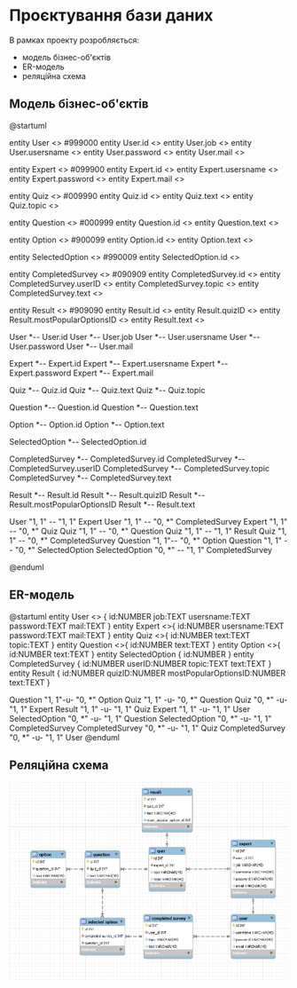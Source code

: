 # Проєктування бази даних

В рамках проекту розробляється: 
- модель бізнес-об'єктів 
- ER-модель
- реляційна схема
## Модель бізнес-об'єктів
@startuml

entity User <<ENTITY>> #999000
entity User.id <<NUMBER>> 
entity User.job  <<TEXT>> 
entity User.usersname <<TEXT>> 
entity User.password <<TEXT>> 
entity User.mail <<TEXT>> 

entity Expert <<ENTITY>> #099900
entity Expert.id <<NUMBER>> 
entity Expert.usersname <<TEXT>> 
entity Expert.password <<TEXT>> 
entity Expert.mail <<TEXT>> 

entity Quiz <<ENTITY>> #009990
entity Quiz.id <<NUMBER>> 
entity Quiz.text <<TEXT>> 
entity Quiz.topic <<TEXT>> 

entity Question <<ENTITY>> #000999
entity Question.id <<NUMBER>> 
entity Question.text <<TEXT>> 

entity Option <<ENTITY>> #900099
entity Option.id <<NUMBER>> 
entity Option.text <<TEXT>> 

entity SelectedOption <<ENTITY>> #990009
entity SelectedOption.id <<NUMBER>> 

entity CompletedSurvey <<ENTITY>> #090909
entity CompletedSurvey.id <<NUMBER>> 
entity CompletedSurvey.userID <<NUMBER>> 
entity CompletedSurvey.topic <<TEXT>> 
entity CompletedSurvey.text <<TEXT>> 

entity Result <<ENTITY>> #909090
entity Result.id <<NUMBER>> 
entity Result.quizID <<NUMBER>> 
entity Result.mostPopularOptionsID <<NUMBER>> 
entity Result.text <<TEXT>> 

User *-- User.id
User *-- User.job
User *-- User.usersname
User *-- User.password
User *-- User.mail

Expert *-- Expert.id
Expert *-- Expert.usersname
Expert *-- Expert.password
Expert *-- Expert.mail

Quiz *-- Quiz.id
Quiz *-- Quiz.text
Quiz *-- Quiz.topic

Question *-- Question.id
Question *-- Question.text

Option *-- Option.id
Option *-- Option.text

SelectedOption *-- SelectedOption.id

CompletedSurvey *-- CompletedSurvey.id
CompletedSurvey *-- CompletedSurvey.userID
CompletedSurvey *-- CompletedSurvey.topic
CompletedSurvey *-- CompletedSurvey.text

Result *-- Result.id
Result *-- Result.quizID
Result *-- Result.mostPopularOptionsID
Result *-- Result.text

User "1, 1" -- "1, 1" Expert
User "1, 1" -- "0, *" CompletedSurvey
Expert "1, 1" -- "0, *" Quiz
Quiz "1, 1" -- "0, *" Question
Quiz "1, 1" -- "1, 1" Result
Quiz "1, 1" -- "0, *" CompletedSurvey
Question "1, 1"-- "0, *" Option
Question "1, 1" -- "0, *" SelectedOption
SelectedOption "0, *" -- "1, 1" CompletedSurvey

@enduml

## ER-модель

@startuml
  entity User <<ENTITY>> {
    id:NUMBER
    job:TEXT
    usersname:TEXT
    password:TEXT
    mail:TEXT
  }
  entity Expert <<ENTITY>>{
    id:NUMBER
    usersname:TEXT
    password:TEXT
    mail:TEXT
  }
  entity Quiz <<ENTITY>>{
    id:NUMBER
    text:TEXT
    topic:TEXT
  }
  entity Question <<ENTITY>>{
    id:NUMBER
    text:TEXT
  }
  entity Option <<ENTITY>>{
    id:NUMBER
    text:TEXT
  }
  entity SelectedOption {
    id:NUMBER
  }
  entity CompletedSurvey {
    id:NUMBER
    userID:NUMBER
    topic:TEXT
    text:TEXT
  }
  entity Result {
    id:NUMBER
    quizID:NUMBER
    mostPopularOptionsID:NUMBER
    text:TEXT
  }

  Question "1, 1"-u- "0, *" Option
  Quiz "1, 1" -u- "0, *" Question
  Quiz "0, *" -u- "1, 1" Expert
  Result "1, 1" -u- "1, 1" Quiz
  Expert "1, 1" -u- "1, 1" User
  SelectedOption "0, *" -u- "1, 1" Question
  SelectedOption "0, *" -u- "1, 1" CompletedSurvey
  CompletedSurvey "0, *" -u- "1, 1" Quiz
  CompletedSurvey "0, *" -u- "1, 1" User
@enduml

## Реляційна схема

![Реляційна схема](https://github.com/REFLAXua/QSystem/raw/master/docs/.vuepress/public/image_2023-11-27_12-34-32.png)
